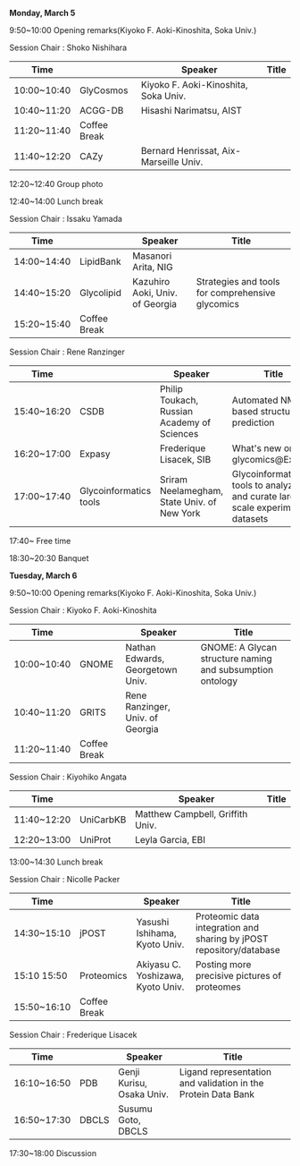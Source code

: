 **Monday, March 5**	

 9:50~10:00 Opening remarks(Kiyoko F. Aoki-Kinoshita, Soka Univ.)
 
Session Chair : Shoko Nishihara

| Time | |Speaker | Title |
|---|---|---|---|
| 10:00~10:40 | GlyCosmos      | Kiyoko F. Aoki-Kinoshita, Soka Univ.  |  |
| 10:40~11:20 | ACGG-DB        | Hisashi Narimatsu, AIST               |  |
| 11:20~11:40 | Coffee Break   |                                       |  |
| 11:40~12:20 | CAZy           | Bernard Henrissat, Aix-Marseille Univ.|  |

12:20~12:40  Group photo

12:40~14:00  Lunch break				

Session Chair : Issaku Yamada

| Time | |Speaker | Title |
|---|---|---|---|
| 14:00~14:40 | LipidBank     | Masanori Arita, NIG             |  |
| 14:40~15:20 | Glycolipid    | Kazuhiro Aoki, Univ. of Georgia | Strategies and tools for comprehensive glycomics |
| 15:20~15:40 | Coffee Break  |                                 |  |

Session Chair : Rene Ranzinger

| Time | |Speaker | Title |
|---|---|---|---|
| 15:40~16:20 | CSDB                     | Philip Toukach, Russian Academy of Sciences | Automated NMR-based structure prediction |
| 16:20~17:00 | Expasy                   | Frederique Lisacek, SIB                     | What's new on glycomics@ExPAsy  |
| 17:00~17:40 | Glycoinformatics tools   | Sriram Neelamegham, State Univ. of New York | Glycoinformatics tools to analyze and curate large scale experimental datasets |
							
17:40~ Free time

18:30~20:30 Banquet

**Tuesday, March 6**

9:50~10:00 Opening remarks(Kiyoko F. Aoki-Kinoshita, Soka Univ.)

Session Chair : Kiyoko F. Aoki-Kinoshita

| Time | |Speaker | Title |
|---|---|---|---|
| 10:00~10:40 | GNOME          | Nathan Edwards, Georgetown Univ.     | GNOME: A Glycan structure naming and subsumption ontology |
| 10:40~11:20 | GRITS          | Rene Ranzinger, Univ. of Georgia     |  |
| 11:20~11:40 | Coffee Break   |                                      |  |

Session Chair : Kiyohiko Angata

| Time | |Speaker | Title |
|---|---|---|---|
| 11:40~12:20 | UniCarbKB      | Matthew Campbell, Griffith Univ.     |  |
| 12:20~13:00 | UniProt        | Leyla Garcia, EBI                    |  |
   
13:00~14:30  Lunch break

Session Chair : Nicolle Packer

| Time | |Speaker | Title |
|---|---|---|---|
| 14:30~15:10 | jPOST        | Yasushi Ishihama, Kyoto Univ.    | Proteomic data integration and sharing by jPOST repository/database |
| 15:10	15:50 | Proteomics   | Akiyasu C. Yoshizawa, Kyoto Univ.    | Posting more precisive pictures of proteomes |
| 15:50~16:10 | Coffee Break   |  

Session Chair : Frederique Lisacek

| Time | |Speaker | Title |
|---|---|---|---|
| 16:10~16:50 | PDB          | Genji Kurisu, Osaka Univ.      | Ligand representation and validation in the Protein Data Bank |
| 16:50~17:30 | DBCLS        | Susumu Goto, DBCLS             |  |

17:30~18:00 Discussion			
